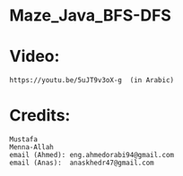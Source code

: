 # Maze_Java_BFS-DFS

# Video:
    https://youtu.be/5uJT9v3oX-g  (in Arabic)


# Credits:
    Mustafa
    Menna-Allah
    email (Ahmed): eng.ahmedorabi94@gmail.com
    email (Anas):  anaskhedr47@gmail.com 
